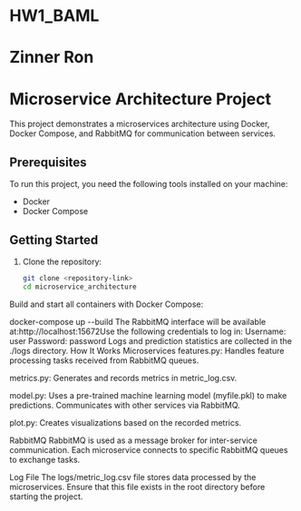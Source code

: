 # HW1_BAML
# Zinner Ron

# Microservice Architecture Project

This project demonstrates a microservices architecture using Docker, Docker Compose, and RabbitMQ for communication between services.

## Prerequisites

To run this project, you need the following tools installed on your machine:

- Docker
- Docker Compose

## Getting Started

1. Clone the repository:

   ```bash
   git clone <repository-link>
   cd microservice_architecture
Build and start all containers with Docker Compose:

docker-compose up --build
The RabbitMQ interface will be available at:http://localhost:15672Use the following credentials to log in:
Username: user
Password: password
Logs and prediction statistics are collected in the ./logs directory.
How It Works
Microservices
features.py: Handles feature processing tasks received from RabbitMQ queues.

metrics.py: Generates and records metrics in metric_log.csv.

model.py: Uses a pre-trained machine learning model (myfile.pkl) to make predictions. Communicates with other services via RabbitMQ.

plot.py: Creates visualizations based on the recorded metrics.

RabbitMQ
RabbitMQ is used as a message broker for inter-service communication. Each microservice connects to specific RabbitMQ queues to exchange tasks.

Log File
The logs/metric_log.csv file stores data processed by the microservices. Ensure that this file exists in the root directory before starting the project.


